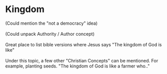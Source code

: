 # Kingdom
<Nav></Nav>

<Todo>
(Could mention the "not a democracy" idea)
<br><br>
(Could unpack Authority / Author concept)
<br><br>
Great place to list bible versions where Jesus says "The kingdom of God is like"
<br><br>
Under this topic, a few other "Christian Concepts" can be mentioned. For example, planting seeds. "The kingdom of God is like a farmer who.."
</Todo>
